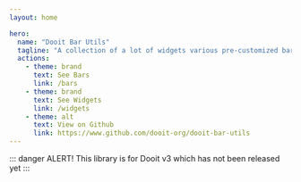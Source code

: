 ```yaml
---
layout: home

hero:
  name: "Dooit Bar Utils"
  tagline: "A collection of a lot of widgets various pre-customized bars for Dooit"
  actions:
    - theme: brand
      text: See Bars
      link: /bars
    - theme: brand
      text: See Widgets
      link: /widgets
    - theme: alt
      text: View on Github
      link: https://www.github.com/dooit-org/dooit-bar-utils
---
```


::: danger ALERT!
This library is for Dooit v3 which has not been released yet
:::
